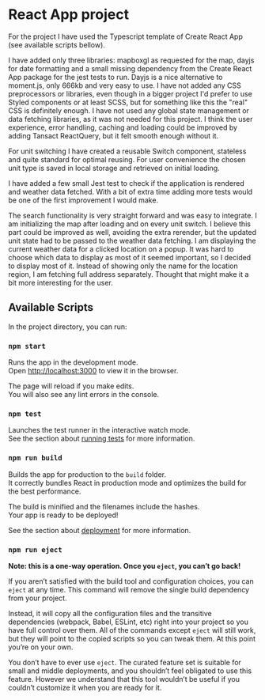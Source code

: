 # React App project

For the project I have used the Typescript template of Create React App (see available scripts bellow).

I have added only three libraries: mapboxgl as requested for the map, dayjs for date formatting and a small missing dependency from the Create React App package for the jest tests to run. Dayjs is a nice alternative to moment.js, only 666kb and very easy to use. I have not added any CSS preprocessors or libraries, even though in a bigger project I'd prefer to use Styled components or at least SCSS, but for something like this the "real" CSS is definitely enough. I have not used any global state management or data fetching libraries, as it was not needed for this project. I think the user experience, error handling, caching and loading could be improved by adding Tansact ReactQuery, but it felt smooth enough without it.

For unit switching I have created a reusable Switch component, stateless and quite standard for optimal reusing. For user convenience the chosen unit type is saved in local storage and retrieved on initial loading.

I have added a few small Jest test to check if the application is rendered and weather data fetched. With a bit of extra time adding more tests would be one of the first improvement I would make.

The search functionality is very straight forward and was easy to integrate. I am initializing the map after loading and on every unit switch. I believe this part could be improved as well, avoiding the extra rerender, but the updated unit state had to be passed to the weather data fetching. I am displaying the current weather data for a clicked location on a popup. It was hard to choose which data to display as most of it seemed important, so I decided to display most of it. Instead of showing only the name for the location region, I am fetching full address separately. Thought that might make it a bit more interesting for the user.

## Available Scripts

In the project directory, you can run:

### `npm start`

Runs the app in the development mode.\
Open [http://localhost:3000](http://localhost:3000) to view it in the browser.

The page will reload if you make edits.\
You will also see any lint errors in the console.

### `npm test`

Launches the test runner in the interactive watch mode.\
See the section about [running tests](https://facebook.github.io/create-react-app/docs/running-tests) for more information.

### `npm run build`

Builds the app for production to the `build` folder.\
It correctly bundles React in production mode and optimizes the build for the best performance.

The build is minified and the filenames include the hashes.\
Your app is ready to be deployed!

See the section about [deployment](https://facebook.github.io/create-react-app/docs/deployment) for more information.

### `npm run eject`

**Note: this is a one-way operation. Once you `eject`, you can’t go back!**

If you aren’t satisfied with the build tool and configuration choices, you can `eject` at any time. This command will remove the single build dependency from your project.

Instead, it will copy all the configuration files and the transitive dependencies (webpack, Babel, ESLint, etc) right into your project so you have full control over them. All of the commands except `eject` will still work, but they will point to the copied scripts so you can tweak them. At this point you’re on your own.

You don’t have to ever use `eject`. The curated feature set is suitable for small and middle deployments, and you shouldn’t feel obligated to use this feature. However we understand that this tool wouldn’t be useful if you couldn’t customize it when you are ready for it.
